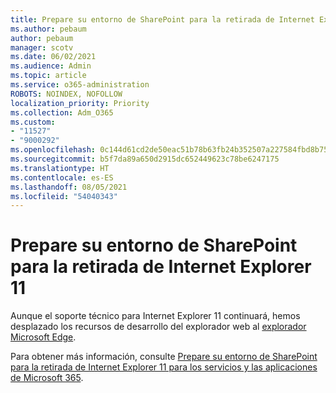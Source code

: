 ```yaml
---
title: Prepare su entorno de SharePoint para la retirada de Internet Explorer 11
ms.author: pebaum
author: pebaum
manager: scotv
ms.date: 06/02/2021
ms.audience: Admin
ms.topic: article
ms.service: o365-administration
ROBOTS: NOINDEX, NOFOLLOW
localization_priority: Priority
ms.collection: Adm_O365
ms.custom:
- "11527"
- "9000292"
ms.openlocfilehash: 0c144d61cd2de50eac51b78b63fb24b352507a227584fbd8b75b2b2b7b3c6ba2
ms.sourcegitcommit: b5f7da89a650d2915dc652449623c78be6247175
ms.translationtype: HT
ms.contentlocale: es-ES
ms.lasthandoff: 08/05/2021
ms.locfileid: "54040343"
---
```

# <a name="prepare-your-sharepoint-environment-for-the-retirement-of-internet-explorer-11"></a>Prepare su entorno de SharePoint para la retirada de Internet Explorer 11

Aunque el soporte técnico para Internet Explorer 11 continuará, hemos desplazado los recursos de desarrollo del explorador web al [explorador Microsoft Edge](https://www.microsoft.com/edge/business). 

Para obtener más información, consulte [Prepare su entorno de SharePoint para la retirada de Internet Explorer 11 para los servicios y las aplicaciones de Microsoft 365](/sharepoint/prepare-ie11).

